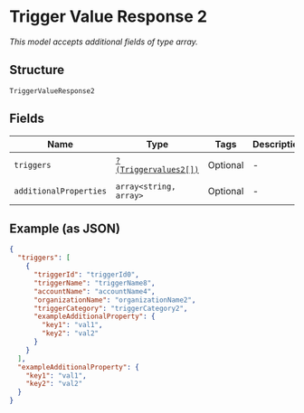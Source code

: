 
# Trigger Value Response 2

*This model accepts additional fields of type array.*

## Structure

`TriggerValueResponse2`

## Fields

| Name | Type | Tags | Description | Getter | Setter |
|  --- | --- | --- | --- | --- | --- |
| `triggers` | [`?(Triggervalues2[])`](../../doc/models/triggervalues-2.md) | Optional | - | getTriggers(): ?array | setTriggers(?array triggers): void |
| `additionalProperties` | `array<string, array>` | Optional | - | findAdditionalProperty(string key): array | additionalProperty(string key, array value): void |

## Example (as JSON)

```json
{
  "triggers": [
    {
      "triggerId": "triggerId0",
      "triggerName": "triggerName8",
      "accountName": "accountName4",
      "organizationName": "organizationName2",
      "triggerCategory": "triggerCategory2",
      "exampleAdditionalProperty": {
        "key1": "val1",
        "key2": "val2"
      }
    }
  ],
  "exampleAdditionalProperty": {
    "key1": "val1",
    "key2": "val2"
  }
}
```

